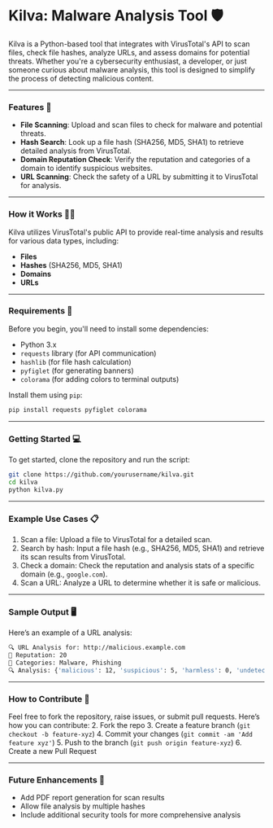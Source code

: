 # Kilva: Malware Analysis Tool 🛡️

Kilva is a Python-based tool that integrates with VirusTotal's API to scan files, check file hashes, analyze URLs, and assess domains for potential threats. Whether you're a cybersecurity enthusiast, a developer, or just someone curious about malware analysis, this tool is designed to simplify the process of detecting malicious content.

---

### Features 🚀
- **File Scanning**: Upload and scan files to check for malware and potential threats.
- **Hash Search**: Look up a file hash (SHA256, MD5, SHA1) to retrieve detailed analysis from VirusTotal.
- **Domain Reputation Check**: Verify the reputation and categories of a domain to identify suspicious websites.
- **URL Scanning**: Check the safety of a URL by submitting it to VirusTotal for analysis.

---

### How it Works 🧑‍💻
Kilva utilizes VirusTotal's public API to provide real-time analysis and results for various data types, including:
- **Files**
- **Hashes** (SHA256, MD5, SHA1)
- **Domains**
- **URLs**

---

### Requirements 🔧
Before you begin, you'll need to install some dependencies:
- Python 3.x
- `requests` library (for API communication)
- `hashlib` (for file hash calculation)
- `pyfiglet` (for generating banners)
- `colorama` (for adding colors to terminal outputs)

Install them using `pip`:

```bash
pip install requests pyfiglet colorama
```

---

### Getting Started 💻
To get started, clone the repository and run the script:
```bash
git clone https://github.com/yourusername/kilva.git
cd kilva
python kilva.py
```

---

### Example Use Cases 📋
1. Scan a file: Upload a file to VirusTotal for a detailed scan.
2. Search by hash: Input a file hash (e.g., SHA256, MD5, SHA1) and retrieve its scan results from VirusTotal.
3. Check a domain: Check the reputation and analysis stats of a specific domain (e.g., `google.com`).
4. Scan a URL: Analyze a URL to determine whether it is safe or malicious.

---

### Sample Output 🖥️
Here’s an example of a URL analysis:
```bash
🔍 URL Analysis for: http://malicious.example.com
🌟 Reputation: 20
📌 Categories: Malware, Phishing
🔍 Analysis: {'malicious': 12, 'suspicious': 5, 'harmless': 0, 'undetected': 5}
```

---

### How to Contribute 🤝
Feel free to fork the repository, raise issues, or submit pull requests. Here’s how you can contribute:
2. Fork the repo
3. Create a feature branch (`git checkout -b feature-xyz`)
4. Commit your changes (`git commit -am 'Add feature xyz'`)
5. Push to the branch (`git push origin feature-xyz`)
6. Create a new Pull Request

---

### Future Enhancements 🚧
- Add PDF report generation for scan results
- Allow file analysis by multiple hashes
- Include additional security tools for more comprehensive analysis




